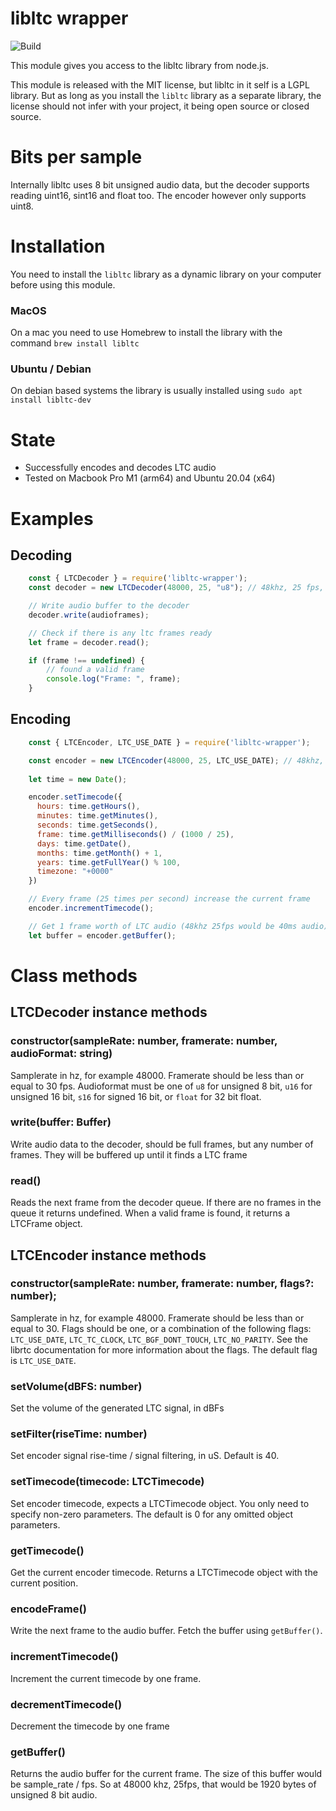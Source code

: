 # libltc wrapper

![Build](https://github.com/bitfocus/libltc-wrapper/workflows/Build/badge.svg)

This module gives you access to the libltc library from node.js.

This module is released with the MIT license, but libltc in it self is a LGPL library. But as long as you install the `libltc` library as a separate library, the license should not infer with your project, it being open source or closed source.

# Bits per sample

Internally libltc uses 8 bit unsigned audio data, but the decoder supports reading uint16, sint16 and float too. The encoder however only supports uint8.

# Installation

You need to install the `libltc` library as a dynamic library on your computer before using this module.

### MacOS

On a mac you need to use Homebrew to install the library with the command `brew install libltc`

### Ubuntu / Debian

On debian based systems the library is usually installed using `sudo apt install libltc-dev`

# State

* Successfully encodes and decodes LTC audio
* Tested on Macbook Pro M1 (arm64) and Ubuntu 20.04 (x64)

# Examples

## Decoding

```javascript
    const { LTCDecoder } = require('libltc-wrapper');
    const decoder = new LTCDecoder(48000, 25, "u8"); // 48khz, 25 fps, unsigned 8 bit

    // Write audio buffer to the decoder
    decoder.write(audioframes);

    // Check if there is any ltc frames ready
    let frame = decoder.read();

    if (frame !== undefined) {
        // found a valid frame
        console.log("Frame: ", frame);
    }
```

## Encoding

```javascript
    const { LTCEncoder, LTC_USE_DATE } = require('libltc-wrapper');

    const encoder = new LTCEncoder(48000, 25, LTC_USE_DATE); // 48khz, 25 fps, LTC_USE_DATE flag
    
    let time = new Date();

    encoder.setTimecode({
      hours: time.getHours(),
      minutes: time.getMinutes(),
      seconds: time.getSeconds(),
      frame: time.getMilliseconds() / (1000 / 25),
      days: time.getDate(),
      months: time.getMonth() + 1,
      years: time.getFullYear() % 100,
      timezone: "+0000"
    })

    // Every frame (25 times per second) increase the current frame
    encoder.incrementTimecode();

    // Get 1 frame worth of LTC audio (48khz 25fps would be 40ms audio)
    let buffer = encoder.getBuffer();
```

# Class methods

## LTCDecoder instance methods

### constructor(sampleRate: number, framerate: number, audioFormat: string)

Samplerate in hz, for example 48000. Framerate should be less than or equal to 30 fps. Audioformat must be one of `u8` for unsigned 8 bit, `u16` for unsigned 16 bit, `s16` for signed 16 bit, or `float` for 32 bit float.

### write(buffer: Buffer)

Write audio data to the decoder, should be full frames, but any number of frames. They will be buffered up until it finds a LTC frame

### read()

Reads the next frame from the decoder queue. If there are no frames in the queue it returns undefined. When a valid frame is found, it returns a LTCFrame object.

## LTCEncoder instance methods

### constructor(sampleRate: number, framerate: number, flags?: number);

Samplerate in hz, for example 48000. Framerate should be less than or equal to 30. Flags should be one, or a combination of the following flags: `LTC_USE_DATE`, `LTC_TC_CLOCK`, `LTC_BGF_DONT_TOUCH`, `LTC_NO_PARITY`. See the librtc documentation for more information about the flags. The default flag is `LTC_USE_DATE`.

### setVolume(dBFS: number)

Set the volume of the generated LTC signal, in dBFs

### setFilter(riseTime: number)

Set encoder signal rise-time / signal filtering, in uS. Default is 40.

### setTimecode(timecode: LTCTimecode)

Set encoder timecode, expects a LTCTimecode object. You only need to specify non-zero parameters. The default is 0 for any omitted object parameters.

### getTimecode()

Get the current encoder timecode. Returns a LTCTimecode object with the current position.

### encodeFrame()

Write the next frame to the audio buffer. Fetch the buffer using `getBuffer()`.

### incrementTimecode()

Increment the current timecode by one frame.

### decrementTimecode()

Decrement the timecode by one frame

### getBuffer()

Returns the audio buffer for the current frame. The size of this buffer would be sample_rate / fps. So at 48000 khz, 25fps, that would be 1920 bytes of unsigned 8 bit audio.